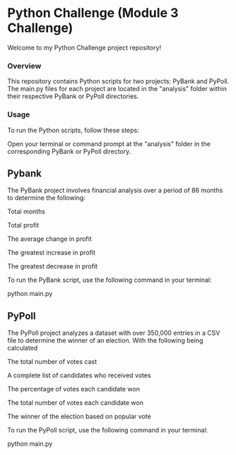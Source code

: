 
# Python Challenge (Module 3 Challenge)

Welcome to my Python Challenge project repository!

### Overview
This repository contains Python scripts for two projects: PyBank and PyPoll. The main.py files for each project are located in the "analysis" folder within their respective PyBank or PyPoll directories.

### Usage

To run the Python scripts, follow these steps:

Open your terminal or command prompt at the "analysis" folder
in the corresponding PyBank or PyPoll directory.



## Pybank

The PyBank project involves financial analysis over a period of 86 months to determine the following:

Total months

Total profit

The average change in profit

The greatest increase in profit

The greatest decrease in profit

To run the PyBank script, use the following command in your terminal:

python main.py


## PyPoll

The PyPoll project analyzes a dataset with over 350,000 entries in a CSV file to determine the winner of an election. With the following being calculated

The total number of votes cast

A complete list of candidates who received votes

The percentage of votes each candidate won

The total number of votes each candidate won

The winner of the election based on popular vote


To run the PyPoll script, use the following command in your terminal:

python main.py
